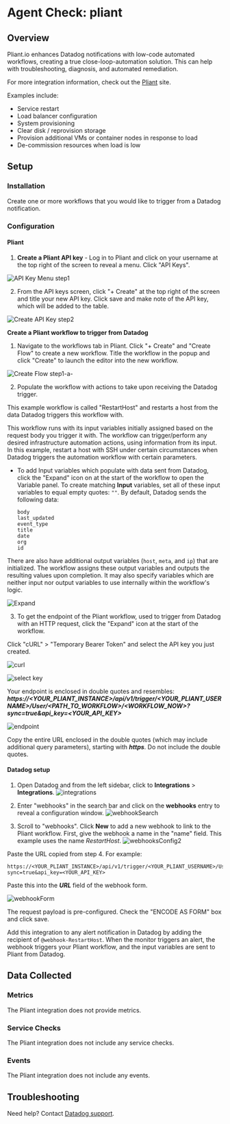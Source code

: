 # Agent Check: pliant

## Overview

Pliant.io enhances Datadog notifications with low-code automated workflows, creating a true close-loop-automation solution. This can help with troubleshooting, diagnosis, and automated remediation.

For more integration information, check out the [Pliant][1] site.

Examples include:

- Service restart
- Load balancer configuration
- System provisioning
- Clear disk / reprovision storage
- Provision additional VMs or container nodes in response to load
- De-commission resources when load is low

## Setup
### Installation

Create one or more workflows that you would like to trigger from a Datadog notification.

### Configuration
#### Pliant

1. **Create a Pliant API key** - Log in to Pliant and click on your username at the top right of the screen to reveal a menu. Click "API Keys".

![API Key Menu step1][8]

2. From the API keys screen, click "+ Create" at the top right of the screen and title your new API key. Click save and make note of the API key, which will be added to the table.

![Create API Key step2][9]

**Create a Pliant workflow to trigger from Datadog**

1. Navigate to the workflows tab in Pliant. Click "+ Create" and "Create Flow" to create a new workflow. Title the workflow in the popup and click "Create" to launch the editor into the new workflow.

![Create Flow step1-a-][10]

2. Populate the workflow with actions to take upon receiving the Datadog trigger. 

This example workflow is called "RestartHost" and restarts a host from the data Datadog triggers this workflow with.

This workflow runs with its input variables initially assigned based on the request body you trigger it with. The workflow can trigger/perform any desired infrastructure automation actions, using information from its input. In this example, restart a host with SSH under certain circumstances when Datadog triggers the automation workflow with certain parameters.

  - To add Input variables which populate with data sent from Datadog, click the "Expand" icon on at the start of the workflow to open the Variable panel. To create matching **Input** variables, set all of these input variables to equal empty quotes: `""`. By default, Datadog sends the following data:
    ```
    body
    last_updated
    event_type
    title
    date
    org
    id
    ```

There are also have additional output variables (`host`, `meta`, and `ip`) that are initialized. The workflow assigns these output variables and outputs the resulting values upon completion. It may also specify variables which are neither input nor output variables to use internally within the workflow's logic.

![Expand][11]

3. To get the endpoint of the Pliant workflow, used to trigger from Datadog with an HTTP request, click the "Expand" icon at the start of the workflow.

Click "cURL" > "Temporary Bearer Token" and select the API key you just created.

![curl][12]

![select key][13]

Your endpoint is enclosed in double quotes and resembles: ***https://<YOUR_PLIANT_INSTANCE>/api/v1/trigger/<YOUR_PLIANT_USERNAME>/User/<PATH_TO_WORKFLOW>/<WORKFLOW_NOW>?sync=true&api_key=<YOUR_API_KEY>***

![endpoint][14]

Copy the entire URL enclosed in the double quotes (which may include additional query parameters), starting with ***https***. Do not include the double quotes.

#### Datadog setup
1. Open Datadog and from the left sidebar, click to **Integrations** > **Integrations**.
![integrations][15]

2. Enter "webhooks" in the search bar and click on the **webhooks** entry to reveal a configuration window.
![webhookSearch][16]


3. Scroll to "webhooks". Click **New** to add a new webhook to link to the Pliant workflow. First, give the webhook a name in the "name" field. This example uses the name *RestartHost*.
![webhooksConfig2][17]

Paste the URL copied from step 4. For example:

```
https://<YOUR_PLIANT_INSTANCE>/api/v1/trigger/<YOUR_PLIANT_USERNAME>/User/<PATH_TO_WORKFLOW>/<WORKFLOW_NOW>?sync=true&api_key=<YOUR_API_KEY>
```

Paste this into the ***URL*** field of the webhook form.

![webhookForm][18]

The request payload is pre-configured. Check the "ENCODE AS FORM" box and click save.

Add this integration to any alert notification in Datadog by adding the recipient of `@webhook-RestartHost`. When the monitor triggers an alert, the webhook triggers your Pliant workflow, and the input variables are sent to Pliant from Datadog.

## Data Collected

### Metrics

The Pliant integration does not provide metrics.

### Service Checks

The Pliant integration does not include any service checks.

### Events

The Pliant integration does not include any events.

## Troubleshooting

Need help? Contact [Datadog support][7].

[1]: https://pliant.io/
[2]: https://docs.datadoghq.com/agent/kubernetes/integrations/
[3]: https://github.com/DataDog/integrations-core/blob/master/pliant/datadog_checks/pliant/data/conf.yaml.example
[4]: https://docs.datadoghq.com/agent/guide/agent-commands/#start-stop-and-restart-the-agent
[5]: https://docs.datadoghq.com/agent/guide/agent-commands/#agent-status-and-information
[7]: https://docs.datadoghq.com/help/
[8]: https://raw.githubusercontent.com/DataDog/integrations-extras/master/pliant/images/step1.png
[9]: https://raw.githubusercontent.com/DataDog/integrations-extras/master/pliant/images/step2.png
[10]: https://raw.githubusercontent.com/DataDog/integrations-extras/master/pliant/images/step1-a-.png
[11]: https://raw.githubusercontent.com/DataDog/integrations-extras/master/pliant/images/expand.png
[12]: https://raw.githubusercontent.com/DataDog/integrations-extras/master/pliant/images/curl.png
[13]: https://raw.githubusercontent.com/DataDog/integrations-extras/master/pliant/images/selectDDkey.png
[14]: https://raw.githubusercontent.com/DataDog/integrations-extras/master/pliant/images/endpoint.png
[15]: https://raw.githubusercontent.com/DataDog/integrations-extras/master/pliant/images/integrations_.png
[16]: https://raw.githubusercontent.com/DataDog/integrations-extras/master/pliant/images/webhook_Search.png
[17]: https://raw.githubusercontent.com/DataDog/integrations-extras/master/pliant/images/webhooksConfig3.png
[18]: https://raw.githubusercontent.com/DataDog/integrations-extras/master/pliant/images/webhookForm.png
